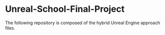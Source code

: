 # Unreal-School-Final-Project


The following repository is composed of the hybrid Unreal Engine approach files.
